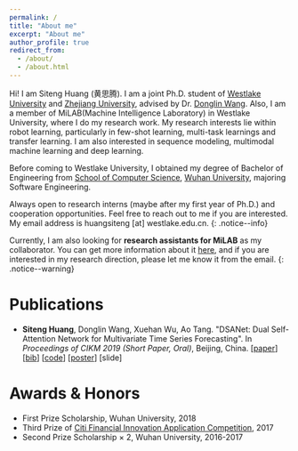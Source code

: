 ```yaml
---
permalink: /
title: "About me"
excerpt: "About me"
author_profile: true
redirect_from: 
  - /about/
  - /about.html
---
```


Hi! I am Siteng Huang (黄思腾). I am a joint Ph.D. student of [Westlake University](https://www.westlake.edu.cn/) and [Zhejiang University](http://www.zju.edu.cn/), advised by Dr. [Donglin Wang](https://www.westlake.edu.cn/info/1408/3011.htm). Also, I am a member of MiLAB(Machine Intelligence Laboratory) in Westlake University, where I do my research work. My research interests lie within robot learning, particularly in few-shot learning, multi-task learnings and transfer learning. I am also interested in sequence modeling, multimodal machine learning and deep learning.

Before coming to Westlake University, I obtained my degree of Bachelor of Engineering from [School of Computer Science](http://cs.whu.edu.cn/), [Wuhan University](https://www.whu.edu.cn/), majoring Software Engineering.

Always open to research interns (maybe after my first year of Ph.D.) and cooperation opportunities. Feel free to reach out to me if you are interested. My email address is huangsiteng [at] westlake.edu.cn.
{: .notice--info}

Currently, I am also looking for **research assistants for MiLAB** as my collaborator. You can get more information about it [here](https://www.westlake.edu.cn/info/1301/3480.htm), and if you are interested in my research direction, please let me know it from the email.
{: .notice--warning}

Publications
======

* **Siteng Huang**, Donglin Wang, Xuehan Wu, Ao Tang. &quot;DSANet: Dual Self-Attention Network for Multivariate Time Series Forecasting&quot;. In *Proceedings of CIKM 2019 (Short Paper, Oral)*, Beijing, China. [[paper](https://kyonhuang.top/files/Huang-DSANet.pdf)] [[bib](https://kyonhuang.top/publication/dual-self-attention-network)] [[code](https://github.com/bighuang624/DSANet)] [[poster](https://kyonhuang.top/files/cikm19-DSANet-poster.pdf)] [slide]

Awards & Honors
======

* First Prize Scholarship, Wuhan University, 2018
* Third Prize of [Citi Financial Innovation Application Competition](http://www.citigroup.com/china/csts/EducationProgram/AboutEducation_CFCcn.html), 2017
* Second Prize Scholarship × 2, Wuhan University, 2016-2017


